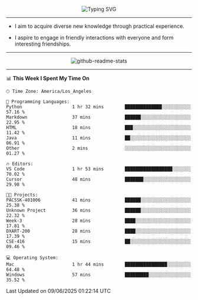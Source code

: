 <p align="center">
  <img src="https://readme-typing-svg.demolab.com?font=Fira+Code&weight=500&size=32&duration=2500&pause=1600&center=true&vCenter=true&random=false&width=1024&height=64&lines=Hi+there+%F0%9F%91%8B;I'm+delighted+you+could+make+it+here+%F0%9F%8E%89;I'm+Harry%2C+a+college+student+still+finding+my+way" alt="Typing SVG" />
</p>


---


- I aim to acquire diverse new knowledge through practical experience.

- I aspire to engage in friendly interactions with everyone and form interesting friendships.


---


<p align="center">
  <img src="https://github-readme-stats.vercel.app/api?username=Harry-Jing&show_icons=true" alt="github-readme-stats"/>
</p>


---

<!--START_SECTION:waka-->
📊 **This Week I Spent My Time On** 

```text
🕑︎ Time Zone: America/Los_Angeles

💬 Programming Languages: 
Python                   1 hr 32 mins        ██████████████░░░░░░░░░░░   57.16 % 
Markdown                 37 mins             ██████░░░░░░░░░░░░░░░░░░░   22.95 % 
HTML                     18 mins             ███░░░░░░░░░░░░░░░░░░░░░░   11.42 % 
Java                     11 mins             ██░░░░░░░░░░░░░░░░░░░░░░░   06.91 % 
Other                    2 mins              ░░░░░░░░░░░░░░░░░░░░░░░░░   01.27 % 

🔥 Editors: 
VS Code                  1 hr 53 mins        ██████████████████░░░░░░░   70.02 % 
Cursor                   48 mins             ███████░░░░░░░░░░░░░░░░░░   29.98 % 

🐱‍💻 Projects: 
PACSSK-401006            41 mins             ██████░░░░░░░░░░░░░░░░░░░   25.38 % 
Unknown Project          36 mins             ██████░░░░░░░░░░░░░░░░░░░   22.32 % 
Week-3                   28 mins             ████░░░░░░░░░░░░░░░░░░░░░   17.81 % 
DXART-200                28 mins             ████░░░░░░░░░░░░░░░░░░░░░   17.39 % 
CSE-416                  15 mins             ██░░░░░░░░░░░░░░░░░░░░░░░   09.46 % 

💻 Operating System: 
Mac                      1 hr 44 mins        ████████████████░░░░░░░░░   64.48 % 
Windows                  57 mins             █████████░░░░░░░░░░░░░░░░   35.52 % 
```


 Last Updated on 09/06/2025 01:22:14 UTC
<!--END_SECTION:waka-->
